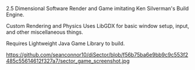 2.5 Dimensional Software Render and Game imitating Ken Silverman's Build Engine.

Custom Rendering and Physics
Uses LibGDX for basic window setup, input, and other miscellaneous things.

Requires Lightweight Java Game Library to build.

https://github.com/seanconnor10/diSector/blob/f56b75ba6e9bb9c9c553f2485c55614612f327a7/sector_game_screenshot.jpg
